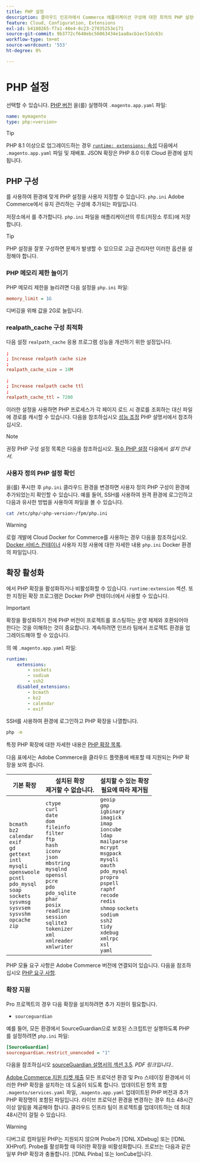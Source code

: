 ```yaml
---
title: PHP 설정
description: 클라우드 인프라에서 Commerce 애플리케이션 구성에 대한 최적의 PHP 설정에 대해 알아봅니다.
feature: Cloud, Configuration, Extensions
exl-id: b4180265-f7a1-48e4-8c23-27835253e171
source-git-commit: 9b3772cf640ebc56063434e1aa8acb1ec51dc63c
workflow-type: tm+mt
source-wordcount: '553'
ht-degree: 0%

---
```


# PHP 설정

선택할 수 있습니다. [PHP 버전](https://experienceleague.adobe.com/docs/commerce-operations/installation-guide/system-requirements.html) 을(를) 실행하여 `.magento.app.yaml` 파일:

```yaml
name: mymagento
type: php:<version>
```

>[!TIP]
>
>PHP 8.1 이상으로 업그레이드하는 경우 [`runtime: extensions:` 속성](properties.md#runtime) 다음에서 `.magento.app.yaml` 파일 및 재배포. JSON 확장은 PHP 8.0 이후 Cloud 환경에 설치됩니다.

## PHP 구성

를 사용하여 환경에 맞게 PHP 설정을 사용자 지정할 수 있습니다. `php.ini` Adobe Commerce에서 유지 관리하는 구성에 추가되는 파일입니다.

저장소에서 를 추가합니다. `php.ini` 파일을 애플리케이션의 루트(저장소 루트)에 저장합니다.

>[!TIP]
>
>PHP 설정을 잘못 구성하면 문제가 발생할 수 있으므로 고급 관리자만 이러한 옵션을 설정해야 합니다.

### PHP 메모리 제한 늘이기

PHP 메모리 제한을 늘리려면 다음 설정을 `php.ini` 파일:

```ini
memory_limit = 1G
```

디버깅을 위해 값을 2G로 늘립니다.

### realpath_cache 구성 최적화

다음 설정 `realpath_cache` 응용 프로그램 성능을 개선하기 위한 설정입니다.

```conf
;
; Increase realpath cache size
;
realpath_cache_size = 10M

;
; Increase realpath cache ttl
;
realpath_cache_ttl = 7200
```

이러한 설정을 사용하면 PHP 프로세스가 각 페이지 로드 시 경로를 조회하는 대신 파일에 경로를 캐시할 수 있습니다. 다음을 참조하십시오 [성능 조정](https://www.php.net/manual/en/ini.core.php) PHP 설명서에서 참조하십시오.

>[!NOTE]
>
>권장 PHP 구성 설정 목록은 다음을 참조하십시오. [필수 PHP 설정](https://experienceleague.adobe.com/docs/commerce-operations/installation-guide/prerequisites/php-settings.html) 다음에서 _설치 안내서_.

### 사용자 정의 PHP 설정 확인

을(를) 푸시한 후 `php.ini` 클라우드 환경을 변경하면 사용자 정의 PHP 구성이 환경에 추가되었는지 확인할 수 있습니다. 예를 들어, SSH를 사용하여 원격 환경에 로그인하고 다음과 유사한 방법을 사용하여 파일을 볼 수 있습니다.

```bash
cat /etc/php/<php-version>/fpm/php.ini
```

>[!WARNING]
>
>로컬 개발에 Cloud Docker for Commerce를 사용하는 경우 다음을 참조하십시오. [Docker 서비스 컨테이너](https://developer.adobe.com/commerce/cloud-tools/docker/containers/service/#fpm-container) 사용자 지정 사용에 대한 자세한 내용 `php.ini` Docker 환경의 파일입니다.

## 확장 활성화

에서 PHP 확장을 활성화하거나 비활성화할 수 있습니다. `runtime:extension` 섹션. 또한 지정된 확장 프로그램은 Docker PHP 컨테이너에서 사용할 수 있습니다.

>[!IMPORTANT]
>
>확장을 활성화하기 전에 PHP 버전이 프로젝트를 호스팅하는 운영 체제와 호환되어야 한다는 것을 이해하는 것이 중요합니다. 계속하려면 인프라 팀에서 프로젝트 환경을 업그레이드해야 할 수 있습니다.

의 예 `.magento.app.yaml` 파일:

```yaml
runtime:
    extensions:
        - sockets
        - sodium
        - ssh2
    disabled_extensions:
        - bcmath
        - bz2
        - calendar
        - exif
```

SSH를 사용하여 환경에 로그인하고 PHP 확장을 나열합니다.

```bash
php -m
```

특정 PHP 확장에 대한 자세한 내용은 [PHP 확장 목록](https://www.php.net/manual/en/extensions.alphabetical.php).

다음 표에서는 Adobe Commerce을 클라우드 플랫폼에 배포할 때 지원되는 PHP 확장을 보여 줍니다.

| 기본 확장 | 설치된 확장<br>제거할 수 없습니다. | 설치할 수 있는 확장<br>필요에 따라 제거됨 |
| ------------------ | --------------------- | --------------------- |
| `bcmath`<br>`bz2`<br>`calendar`<br>`exif`<br>`gd`<br>`gettext`<br> `intl`<br> `mysqli`<br> `openswoole`<br> `pcntl`<br> `pdo_mysql`<br> `soap`<br> `sockets`<br>  `sysvmsg`<br> `sysvsem`<br> `sysvshm`<br> `opcache`<br> `zip` | `ctype`<br> `curl`<br>`date`<br> `dom`<br> `fileinfo`<br> `filter`<br> `ftp`<br> `hash`<br> `iconv`<br> `json`<br> `mbstring`<br> `mysqlnd`<br> `openssl`<br> `pcre`<br> `pdo`<br> `pdo_sqlite`<br> `phar`<br>`posix`<br> `readline`<br> `session`<br> `sqlite3`<br> `tokenizer`<br> `xml`<br> `xmlreader`<br> `xmlwriter`<br> | `geoip`<br>`gmp`<br> `igbinary`<br> `imagick`<br> `imap`<br> `ioncube` <br>`ldap`<br> `mailparse`<br> `mcrypt`<br> `msgpack`<br> `mysqli`<br> `oauth`<br> `pdo_mysql`<br> `propro`<br> `pspell`<br> `raphf`<br> `recode`<br> `redis`<br> `shmop` `sockets`<br> `sodium`<br> `ssh2`<br>`tidy`<br> `xdebug`<br> `xmlrpc`<br> `xsl`<br> `yaml` |

PHP 모듈 요구 사항은 Adobe Commerce 버전에 연결되어 있습니다. 다음을 참조하십시오 [PHP 요구 사항](https://experienceleague.adobe.com/docs/commerce-operations/installation-guide/prerequisites/php-settings.html).

### 확장 지원

Pro 프로젝트의 경우 다음 확장을 설치하려면 추가 지원이 필요합니다.

- `sourceguardian`

예를 들어, 모든 환경에서 SourceGuardian으로 보호된 스크립트만 실행하도록 PHP를 설정하려면 `php.ini` 파일:

```ini
[SourceGuardian]
sourceguardian.restrict_unencoded = "1"
```

다음을 참조하십시오 [sourceGuardian 설명서의 섹션 3.5](https://sourceguardian.com/demofiles/files/SourceGuardian%20for%20Linux%20User%20Manual.pdf). _PDF 링크입니다._.

[Adobe Commerce 지원 티켓 제출](https://experienceleague.adobe.com/docs/commerce-knowledge-base/kb/help-center-guide/magento-help-center-user-guide.html#submit-ticket) 모든 프로덕션 환경 및 Pro 스테이징 환경에서 이러한 PHP 확장을 설치하는 데 도움이 되도록 합니다. 업데이트된 항목 포함 `.magento/services.yaml` 파일, `.magento.app.yaml` 업데이트된 PHP 버전과 추가 PHP 확장명이 포함된 파일입니다. 라이브 프로덕션 환경을 변경하는 경우 최소 48시간 이상 알림을 제공해야 합니다. 클라우드 인프라 팀이 프로젝트를 업데이트하는 데 최대 48시간이 걸릴 수 있습니다.

>[!WARNING]
>
>디버그로 컴파일된 PHP는 지원되지 않으며 Probe가 [!DNL XDebug] 또는 [!DNL XHProf]. Probe를 활성화할 때 이러한 확장을 비활성화합니다. 프로브는 다음과 같은 일부 PHP 확장과 충돌합니다. [!DNL Pinba] 또는 IonCube입니다.
